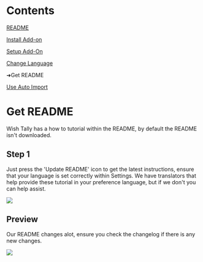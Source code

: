 # Contents
[README](/README.md)

[Install Add-on](/docs/INSTALL_ADD_ON.md)

[Setup Add-On](/docs/SETUP_ADD_ON.md)

[Change Language](/docs/CHANGE_LANGUAGE.md)

➜Get README

[Use Auto Import](/docs/USE_AUTO_IMPORT.md)

#

# Get README
Wish Tally has a how to tutorial within the README, by default the README isn't downloaded.

## Step 1
Just press the 'Update README' icon to get the latest instructions, ensure that your language is set correctly within Settings. We have translators that help provide these tutorial in your preference language, but if we don't you can help assist.

<img src="https://raw.github.com/Yippy/wish-tally-sheet/master/images/get-readme/step-1-missing-readme.png?sanitize=true">

## Preview
Our README changes alot, ensure you check the changelog if there is any new changes.

<img src="https://raw.github.com/Yippy/wish-tally-sheet/master/images/get-readme/step-2-preview-readme.png?sanitize=true">
